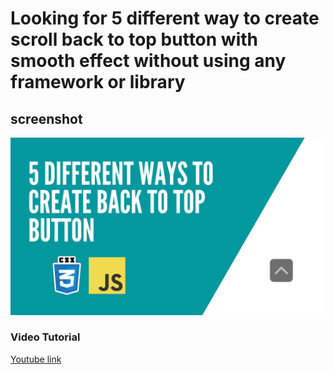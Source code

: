 # Looking for 5 different way to create scroll back to top button with smooth effect without using any framework or library

## screenshot
![Back to Top](./ss.png)

### Video Tutorial
[Youtube link](https://youtu.be/yiFXr8-0KBE)
